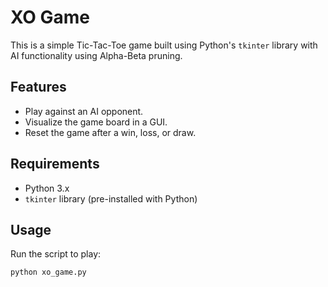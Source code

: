 # XO Game

This is a simple Tic-Tac-Toe game built using Python's `tkinter` library with AI functionality using Alpha-Beta pruning.

## Features
- Play against an AI opponent.
- Visualize the game board in a GUI.
- Reset the game after a win, loss, or draw.

## Requirements
- Python 3.x
- `tkinter` library (pre-installed with Python)

## Usage
Run the script to play:
```bash
python xo_game.py
